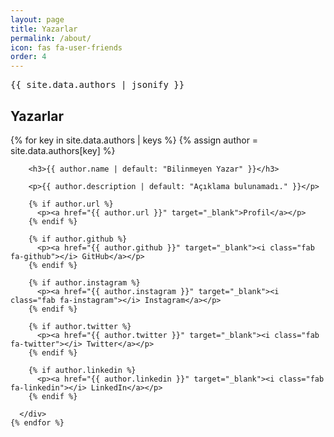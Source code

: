 ```yaml
---
layout: page
title: Yazarlar
permalink: /about/
icon: fas fa-user-friends
order: 4
---
```

<pre>{{ site.data.authors | jsonify }}</pre>

<section id="authors">
  <h2>Yazarlar</h2>
  <div class="authors-list">
    {% for key in site.data.authors | keys %}
      {% assign author = site.data.authors[key] %}
      <div class="author-item" style="margin-bottom: 2em;">

        <h3>{{ author.name | default: "Bilinmeyen Yazar" }}</h3>

        <p>{{ author.description | default: "Açıklama bulunamadı." }}</p>

        {% if author.url %}
          <p><a href="{{ author.url }}" target="_blank">Profil</a></p>
        {% endif %}

        {% if author.github %}
          <p><a href="{{ author.github }}" target="_blank"><i class="fab fa-github"></i> GitHub</a></p>
        {% endif %}

        {% if author.instagram %}
          <p><a href="{{ author.instagram }}" target="_blank"><i class="fab fa-instagram"></i> Instagram</a></p>
        {% endif %}

        {% if author.twitter %}
          <p><a href="{{ author.twitter }}" target="_blank"><i class="fab fa-twitter"></i> Twitter</a></p>
        {% endif %}

        {% if author.linkedin %}
          <p><a href="{{ author.linkedin }}" target="_blank"><i class="fab fa-linkedin"></i> LinkedIn</a></p>
        {% endif %}

      </div>
    {% endfor %}
  </div>
</section>
